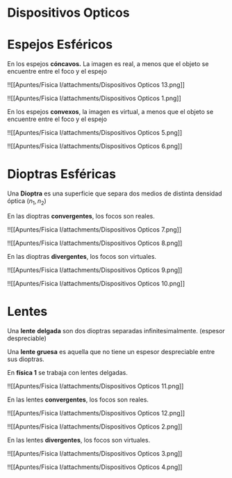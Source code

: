 # Dispositivos Opticos

# Espejos Esféricos

En los espejos **cóncavos.** La imagen es real, a menos que el objeto se encuentre entre el foco y el espejo

!![[Apuntes/Fisica I/attachments/Dispositivos Opticos 13.png]]

!![[Apuntes/Fisica I/attachments/Dispositivos Opticos 1.png]]

En los espejos **convexos**, la imagen es virtual, a menos que el objeto se encuentre entre el foco y el espejo

!![[Apuntes/Fisica I/attachments/Dispositivos Opticos 5.png]]

!![[Apuntes/Fisica I/attachments/Dispositivos Opticos 6.png]]

# Dioptras Esféricas

Una **Dioptra** es una superficie que separa dos medios de distinta densidad óptica ($n_1,n_2$)

En las dioptras **convergentes**, los focos son reales.

!![[Apuntes/Fisica I/attachments/Dispositivos Opticos 7.png]]

!![[Apuntes/Fisica I/attachments/Dispositivos Opticos 8.png]]

En las dioptras **divergentes**, los focos son virtuales.

!![[Apuntes/Fisica I/attachments/Dispositivos Opticos 9.png]]

!![[Apuntes/Fisica I/attachments/Dispositivos Opticos 10.png]]

# Lentes

Una **lente** **delgada** son dos dioptras separadas infinitesimalmente. (espesor despreciable)

Una **lente gruesa** es aquella que no tiene un espesor despreciable entre sus dioptras.

En **física 1** se trabaja con lentes delgadas.

!![[Apuntes/Fisica I/attachments/Dispositivos Opticos 11.png]]

En las lentes **convergentes**, los focos son reales.

!![[Apuntes/Fisica I/attachments/Dispositivos Opticos 12.png]]

!![[Apuntes/Fisica I/attachments/Dispositivos Opticos 2.png]]

En las lentes **divergentes**, los focos son virtuales.

!![[Apuntes/Fisica I/attachments/Dispositivos Opticos 3.png]]

!![[Apuntes/Fisica I/attachments/Dispositivos Opticos 4.png]]
